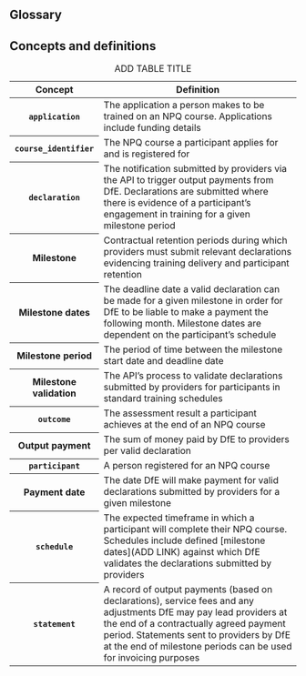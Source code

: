 ## Glossary 

## Concepts and definitions

<table class="govuk-table">
  <caption class="govuk-table__caption govuk-table__caption--m">ADD TABLE TITLE</caption>
  <thead class="govuk-table__head">
    <tr class="govuk-table__row">
      <th scope="col" class="govuk-table__header">Concept</th>
      <th scope="col" class="govuk-table__header">Definition</th>
    </tr>
  </thead>
  <tbody class="govuk-table__body">
      <tr class="govuk-table__row">
      <th scope="row" class="govuk-table__header"><code>application</code></th>
      <td class="govuk-table__cell">The application a person makes to be trained on an NPQ course. Applications include funding details</td>
    </tr>
        <tr class="govuk-table__row">
      <th scope="row" class="govuk-table__header"><code>course_identifier</code></th>
      <td class="govuk-table__cell">The NPQ course a participant applies for and is registered for</td>
    </tr>
        <tr class="govuk-table__row">
      <th scope="row" class="govuk-table__header"><code>declaration</code></th>
      <td class="govuk-table__cell">The notification submitted by providers via the API to trigger output payments from DfE. Declarations are submitted where there is evidence of a participant’s engagement in training for a given milestone period</td>
    </tr>
    <tr class="govuk-table__row">
      <th scope="row" class="govuk-table__header">Milestone</th>
      <td class="govuk-table__cell">Contractual retention periods during which providers must submit relevant declarations evidencing training delivery and participant retention</td>
    </tr>
    <tr class="govuk-table__row">
      <th scope="row" class="govuk-table__header">Milestone dates</th>
      <td class="govuk-table__cell">The deadline date a valid declaration can be made for a given milestone in order for DfE to be liable to make a payment the following month. Milestone dates are dependent on the participant’s schedule</td>
    </tr>
     <tr class="govuk-table__row">
      <th scope="row" class="govuk-table__header">Milestone period</th>
      <td class="govuk-table__cell">The period of time between the milestone start date and deadline date</td>
    </tr>
      <tr class="govuk-table__row">
      <th scope="row" class="govuk-table__header">Milestone validation</th>
      <td class="govuk-table__cell">The API’s process to validate declarations submitted by providers for participants in standard training schedules</td>
    </tr>
       <tr class="govuk-table__row">
      <th scope="row" class="govuk-table__header"><code>outcome</code></th>
      <td class="govuk-table__cell">The assessment result a participant achieves at the end of an NPQ course</td>
    </tr>
     <tr class="govuk-table__row">
      <th scope="row" class="govuk-table__header">Output payment</th>
      <td class="govuk-table__cell">The sum of money paid by DfE to providers per valid declaration</td>
    </tr>
    <tr class="govuk-table__row">
      <th scope="row" class="govuk-table__header"><code>participant</code></th>
      <td class="govuk-table__cell">A person registered for an NPQ course</td>
    </tr>
     <tr class="govuk-table__row">
      <th scope="row" class="govuk-table__header">Payment date</th>
      <td class="govuk-table__cell">The date DfE will make payment for valid declarations submitted by providers for a given milestone</td>
    </tr>
        <tr class="govuk-table__row">
      <th scope="row" class="govuk-table__header"><code>schedule</code></th>
      <td class="govuk-table__cell">The expected timeframe in which a participant will complete their NPQ course. Schedules include defined [milestone dates](ADD LINK) against which DfE validates the declarations submitted by providers</td>
     <tr class="govuk-table__row">
      <th scope="row" class="govuk-table__header"><code>statement</code></th>
      <td class="govuk-table__cell">A record of output payments (based on declarations), service fees and any adjustments DfE may pay lead providers at the end of a contractually agreed payment period. Statements sent to providers by DfE at the end of milestone periods can be used for invoicing purposes</td>
    </tr>
  </tbody>
</table>